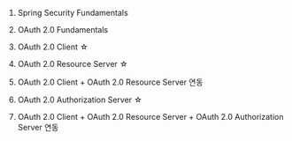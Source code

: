 1. Spring Security Fundamentals

2. OAuth 2.0 Fundamentals

3. OAuth 2.0 Client ☆

4. OAuth 2.0 Resource Server ☆

5. OAuth 2.0 Client + OAuth 2.0 Resource Server 연동

6. OAuth 2.0 Authorization Server ☆

7. OAuth 2.0 Client + OAuth 2.0 Resource Server + OAuth 2.0 Authorization Server 연동